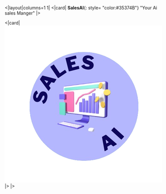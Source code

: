 <|layout|columns=1 1|
<|card|
**SalesAI**{: style= "color:#35374B"}
"Your Ai sales Manger"
|>

<|card|
![alt text](logo-1.png)
|>
|>